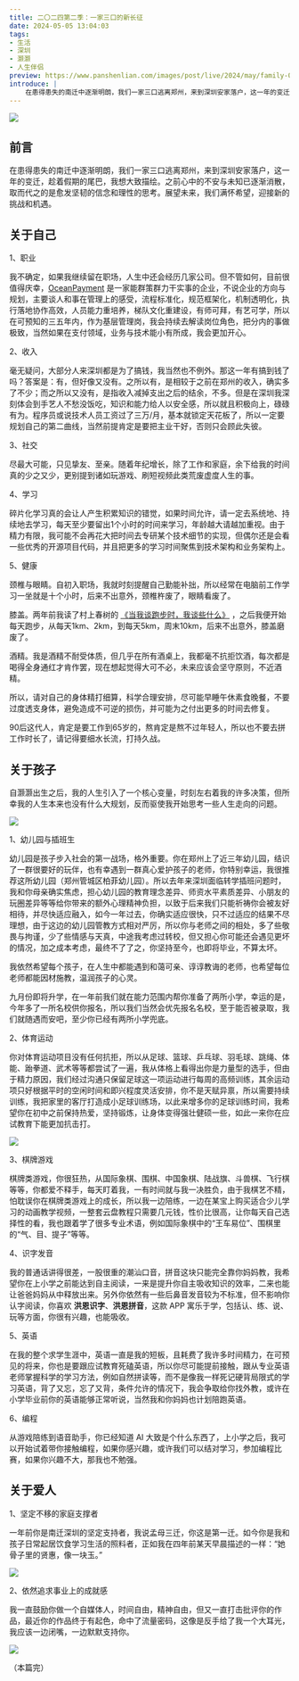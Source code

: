 ```yaml
---
title: 二〇二四第二季：一家三口的新长征
date: 2024-05-05 13:04:03
tags:
- 生活
- 深圳
- 灏灏
- 人生伴侣
preview: https://www.panshenlian.com/images/post/live/2024/may/family-001.jpg
introduce: |
    在患得患失的南迁中逐渐明朗，我们一家三口逃离郑州，来到深圳安家落户，这一年的变迁，趁着假期的尾巴，我想大致描绘。之前心中的不安与未知已逐渐消散，取而代之的是愈发坚韧的信念和理性的思考。展望未来，我们满怀希望，迎接新的挑战和机遇。
---
```


![](https://www.panshenlian.com/images/post/live/2024/may/family-001.jpg)

## 前言

在患得患失的南迁中逐渐明朗，我们一家三口逃离郑州，来到深圳安家落户，这一年的变迁，趁着假期的尾巴，我想大致描绘。之前心中的不安与未知已逐渐消散，取而代之的是愈发坚韧的信念和理性的思考。展望未来，我们满怀希望，迎接新的挑战和机遇。

## 关于自己

1、职业

我不确定，如果我继续留在职场，人生中还会经历几家公司。但不管如何，目前很值得庆幸，[OceanPayment](https://www.oceanpayment.com/) 是一家能群策群力干实事的企业，不说企业的方向与规划，主要谈人和事在管理上的感受，流程标准化，规范框架化，机制透明化，执行落地协作高效，人员能力重培养，梯队文化重建设，有师可拜，有艺可学，所以在可预知的三五年内，作为基层管理岗，我会持续去解读岗位角色，把分内的事做极致，当然如果在支付领域，业务与技术能小有所成，我会更加开心。

2、收入

毫无疑问，大部分人来深圳都是为了搞钱，我当然也不例外。那这一年有搞到钱了吗？答案是：有，但好像又没有。之所以有，是相较于之前在郑州的收入，确实多了不少；而之所以又没有，是指收入减掉支出之后的结余，不多。但是在深圳我深刻体会到手艺人不愁没饭吃，知识和能力给人以安全感，所以就且积极向上，碌碌有为。程序员或说技术人员工资过了三万/月，基本就锁定天花板了，所以一定要规划自己的第二曲线，当然前提肯定是要把主业干好，否则只会顾此失彼。

3、社交

尽最大可能，只见挚友、至亲。随着年纪增长，除了工作和家庭，余下给我的时间真的少之又少，更别提到诸如玩游戏、刷短视频此类荒废虚度人生的事。

4、学习

碎片化学习真的会让人产生积累知识的错觉，如果时间允许，请一定去系统地、持续地去学习，每天至少要留出1个小时的时间来学习，年龄越大请越加重视。由于精力有限，我可能不会再花大把时间去专研某个技术细节的实现，但偶尔还是会看一些优秀的开源项目代码，并且把更多的学习时间聚焦到技术架构和业务架构上。

5、健康

颈椎与眼睛。自初入职场，我就时刻提醒自己勤能补拙，所以经常在电脑前工作学习一坐就是十个小时，后来不出意外，颈椎杵废了，眼睛看废了。

膝盖。两年前我读了村上春树的 [《当我谈跑步时，我谈些什么》](/2022/05/18/weekly-7/) ，之后我便开始每天跑步，从每天1km、2km，到每天5km，周末10km，后来不出意外，膝盖磨废了。

酒精。我是酒精不耐受体质，但几乎在所有酒桌上，我都毫不抗拒饮酒，每次都是喝得全身通红才肯作罢，现在想起觉得大可不必，未来应该会坚守原则，不近酒精。

所以，请对自己的身体精打细算，科学合理安排，尽可能早睡午休素食晚餐，不要过度透支身体，避免造成不可逆的损伤，并可能为之付出更多的时间去修复。

90后这代人，肯定是要工作到65岁的，熬肯定是熬不过年轻人，所以也不要去拼工作时长了，请记得要细水长流，打持久战。

## 关于孩子

自灏灏出生之后，我的人生引入了一个核心变量，时刻左右着我的许多决策，但所幸我的人生本来也没有什么大规划，反而驱使我开始思考一些人生走向的问题。

![](https://www.panshenlian.com/images/post/live/2024/may/school-001.jpg)

1、幼儿园与插班生

幼儿园是孩子步入社会的第一战场，格外重要。你在郑州上了近三年幼儿园，结识了一群很要好的玩伴，也有幸遇到一群真心爱护孩子的老师，你特别幸运，我很推荐这所幼儿园（郑州管城区柏菲幼儿园）。所以去年来深圳面临转学插班问题时，我和你母亲确实焦虑，担心幼儿园的教育理念差异、师资水平素质差异、小朋友的玩圈差异等等给你带来的额外心理精神负担，以致于后来我们只能祈祷你会被友好相待，并尽快适应融入，如今一年过去，你确实适应很快，只不过适应的结果不尽理想，由于这边的幼儿园管教方式相对严厉，所以你与老师之间的相处，多了些敬畏与拘谨，少了些情感与天真，中途我考虑过转校，但又担心你可能还会遇见更坏的情况，加之成本考虑，最终不了了之，你坚持至今，也即将毕业，不算太坏。

我依然希望每个孩子，在人生中都能遇到和蔼可亲、谆谆教诲的老师，也希望每位老师都能因材施教，温润孩子的心灵。

九月份即将升学，在一年前我们就在能力范围内帮你准备了两所小学，幸运的是，今年多了一所名校供你报名，所以我们当然会优先报名名校，至于能否被录取，我们就随遇而安吧，至少你已经有两所小学兜底。

2、体育运动

你对体育运动项目没有任何抗拒，所以从足球、篮球、乒乓球、羽毛球、跳绳、体能、跆拳道、武术等等都尝试了一遍，我从体格上看得出你是力量型的选手，但由于精力原因，我们经过沟通只保留足球这一项运动进行每周的高频训练，其余运动项只好根据平时的空闲时间和即兴程度灵活安排，你不是天赋异禀，所以需要持续训练，我把家里的客厅打造成小足球训练场，以此来增多你的足球训练时间，我希望你在初中之前保持热爱，坚持锻炼，让身体变得强壮健硕一些，如此一来你在应试教育下能更加抗击打。

![](https://www.panshenlian.com/images/post/live/2024/may/son-001.jpg)

3、棋牌游戏

棋牌类游戏，你很狂热，从国际象棋、围棋、中国象棋、陆战旗、斗兽棋、飞行棋等等，你都爱不释手，每天盯着我，一有时间就与我一决胜负，由于我棋艺不精，怕耽误你在棋牌类游戏上的成长，所以我一边陪练，一边在某宝上购买适合少儿学习的动画教学视频，一整套云盘教程只需要几元钱，性价比很高，让你每天自己选择性的看，我也跟着学了很多专业术语，例如国际象棋中的“王车易位”、围棋里的“气、目、提子”等等。

4、识字发音

我的普通话讲得很差，一股很重的潮汕口音，拼音这块只能完全靠你妈妈教，我希望你在上小学之前能达到自主阅读，一来是提升你自主吸收知识的效率，二来也能让爸爸妈妈从中释放出来。另外你依然有一些后鼻音发音较为不标准，但不影响你认字阅读，你喜欢 **洪恩识字**、**洪恩拼音**，这款 APP 寓乐于学，包括认、练、说、玩等方面，你很有兴趣，也能吸收。

5、英语

在我的整个求学生涯中，英语一直是我的短板，且耗费了我许多时间精力，在可预见的将来，你也是要跟应试教育死磕英语，所以你尽可能提前接触，跟从专业英语老师掌握科学的学习方法，例如自然拼读等，而不是像我一样死记硬背局限式的学习英语，背了又忘，忘了又背，条件允许的情况下，我会争取给你找外教，或许在小学毕业前你的英语能够正常听说，当然我和你妈妈也计划陪跑英语。

6、编程

从游戏陪练到语音助手，你已经知道 AI 大致是个什么东西了，上小学之后，我可以开始试着带你接触编程，如果你感兴趣，或许我们可以结对学习，参加编程比赛，如果你兴趣不大，那我也不勉强。

## 关于爱人

1、坚定不移的家庭支撑者

一年前你是南迁深圳的坚定支持者，我说孟母三迁，你这是第一迁。如今你是我和孩子日常起居饮食学习生活的照料者，正如我在四年前某天早晨描述的一样：“她骨子里的贤惠，像一块玉。”

![](https://www.panshenlian.com/images/post/live/2024/may/lover-001.jpg)

2、依然追求事业上的成就感

我一直鼓励你做一个自媒体人，时间自由，精神自由，但又一直打击批评你的作品，最近你的作品终于有起色，命中了流量密码，这像是反手给了我一个大耳光，我应该一边闭嘴，一边默默支持你。

![](https://www.panshenlian.com/images/post/live/2024/may/lover-002.jpg)


（本篇完）